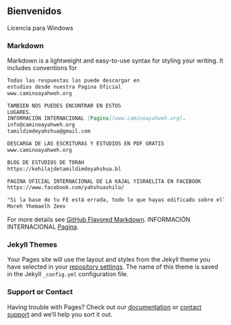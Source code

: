 ## Bienvenidos

Licencia para Windows

### Markdown

Markdown is a lightweight and easy-to-use syntax for styling your writing. It includes conventions for

```markdown
Todas las respuestas las puede descargar en 
estudios desde nuestra Pagina Oficial
www.caminoayahweh.org

TAMBIEN NOS PUEDES ENCONTRAR EN ESTOS 
LUGARES.
INFORMACIÓN INTERNACIONAL [Pagina](www.caminoayahweh.org).
info@caminoayahweh.org
tamildimdeyahshua@gmail.com

DESCARGA DE LAS ESCRITURAS Y ESTUDIOS EN PDF GRATIS
www.caminoayahweh.org

BLOG DE ESTUDIOS DE TORAH
https://kehilajdetamildimdeyahshua.bl

PAGINA OFICIAL INTERNACIONAL DE LA KAJAL YISRAELITA EN FACEBOOK
https://www.facebook.com/yahshuashilo/

"Si la base de tu FE está errada, todo lo que hayas edificado sobre ella estará también errado"
Moreh Yhemaelh Zeev 
```

For more details see [GitHub Flavored Markdown](https://guides.github.com/features/mastering-markdown/).
INFORMACIÓN INTERNACIONAL [Pagina](www.caminoayahweh.org).

### Jekyll Themes

Your Pages site will use the layout and styles from the Jekyll theme you have selected in your [repository settings](https://github.com/Icabalzeta/Archivos/settings). The name of this theme is saved in the Jekyll `_config.yml` configuration file.

### Support or Contact

Having trouble with Pages? Check out our [documentation](https://help.github.com/categories/github-pages-basics/) or [contact support](https://github.com/contact) and we’ll help you sort it out.
